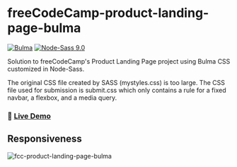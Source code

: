# freeCodeCamp-product-landing-page-bulma

[![Bulma](https://img.shields.io/badge/Bulma-0.9.4-00d1b2?logo=data:image/png;base64,iVBORw0KGgoAAAANSUhEUgAAABAAAAAQCAMAAAAoLQ9TAAAA+VBMVEUAAAD///////////////////////////////////////////////////////////////////////////+pJyiSAAAAD3RSTlMAMsD7eNQ98d/yw7VWPyk8gduyV3qPfMvHjWeYCsAAABCSURBVBhXYxhDoSgAAzg8d0NFA4AQFCA4AC4IC4jQ0NC5k5i5E5w5zr5////QBFyCgAAACV0RVh0ZGF0ZTpjcmVhdGUAMjAyMi0wNi0wOVQxMjoxNjo1MSswMDowMDqrY+sAAAAldEVYdGRhdGU6bW9kaWZ5ADIwMjItMDYtMDlUMTI6MTY6NTErMDA6MDBj5EwAAAAASUVORK5CYII=)](https://bulma.io) [![Node-Sass 9.0](https://img.shields.io/badge/Node--Sass-9.0-%23c6538c.svg)](https://www.npmjs.com/package/node-sass)

Solution to freeCodeCamp's Product Landing Page project using Bulma CSS customized in Node-Sass.  

The original CSS file created by SASS (mystyles.css) is too large. The CSS file used for submission is submit.css which only contains a rule for a fixed navbar, a flexbox, and a media query.

### 📀 [Live Demo](https://not-josue.github.io/freeCodeCamp-product-landing-page-bulma/)

## Responsiveness

![fcc-product-landing-page-bulma](https://github.com/not-josue/freeCodeCamp-product-landing-page-bulma/assets/129870578/71ef2e1a-8eff-48f1-af18-02c337eb657e)

